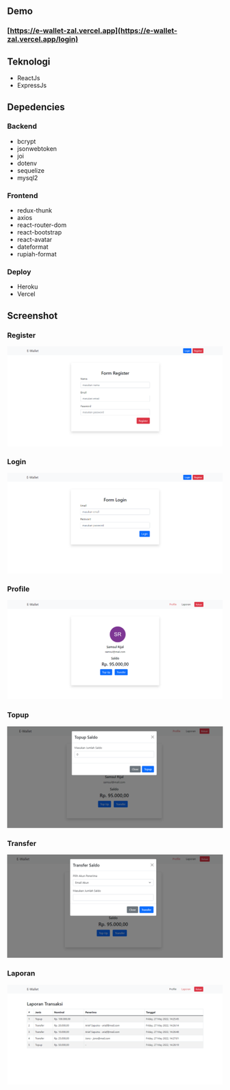 ## Demo
### [https://e-wallet-zal.vercel.app](https://e-wallet-zal.vercel.app/login)

## Teknologi
- ReactJs
- ExpressJs

## Depedencies

### Backend
- bcrypt
- jsonwebtoken
- joi
- dotenv
- sequelize
- mysql2

### Frontend
- redux-thunk
- axios
- react-router-dom
- react-bootstrap
- react-avatar
- dateformat
- rupiah-format

### Deploy
- Heroku
- Vercel

## Screenshot
### Register
<img src="https://github.com/samsul-rijal/e-wallet/blob/master/screenshoot/Register.png" style="text-align : center;" > </img>

### Login
<img src="https://github.com/samsul-rijal/e-wallet/blob/master/screenshoot/Login.png" style="text-align : center;" > </img>

### Profile
<img src="https://github.com/samsul-rijal/e-wallet/blob/master/screenshoot/Profile.png" style="text-align : center;" > </img>

### Topup
<img src="https://github.com/samsul-rijal/e-wallet/blob/master/screenshoot/Topup.PNG" style="text-align : center;" > </img>

### Transfer
<img src="https://github.com/samsul-rijal/e-wallet/blob/master/screenshoot/Transfer.PNG" style="text-align : center;" > </img>

### Laporan
<img src="https://github.com/samsul-rijal/e-wallet/blob/master/screenshoot/Laporan.png" style="text-align : center;" > </img>
